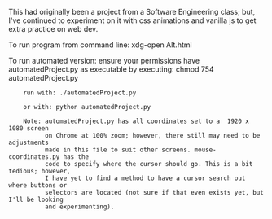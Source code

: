 This had originally been a project from a Software Engineering class; but, I've continued to experiment on it with css animations and vanilla js to get extra practice on web dev.

To run program from command line:  xdg-open Alt.html

To run automated version: 
        ensure your permissions have automatedProject.py 
        as executable by executing: chmod 754 automatedProject.py
        
        run with: ./automatedProject.py
        
        or with: python automatedProject.py
        
        Note: automatedProject.py has all coordinates set to a  1920 x 1080 screen 
              on Chrome at 100% zoom; however, there still may need to be adjustments
              made in this file to suit other screens. mouse-coordinates.py has the 
              code to specify where the cursor should go. This is a bit tedious; however,
              I have yet to find a method to have a cursor search out where buttons or 
              selectors are located (not sure if that even exists yet, but I'll be looking
              and experimenting).
